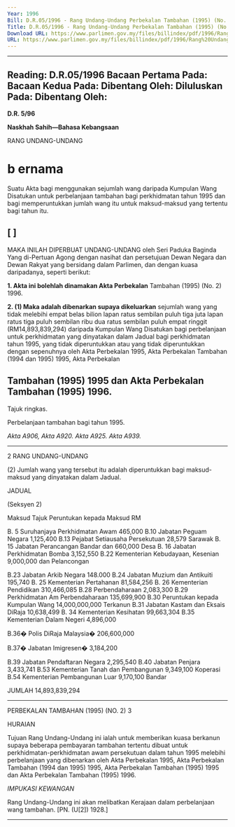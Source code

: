 ```yaml
---
Year: 1996
Bill: D.R.05/1996 - Rang Undang-Undang Perbekalan Tambahan (1995) (No. 2) 1996 (Lulus)
Title: D.R.05/1996 - Rang Undang-Undang Perbekalan Tambahan (1995) (No. 2) 1996 (Lulus)
Download URL: https://www.parlimen.gov.my/files/billindex/pdf/1996/Rang%20Undang-Undang%20DR%205.pdf
URL: https://www.parlimen.gov.my/files/billindex/pdf/1996/Rang%20Undang-Undang%20DR%205.pdf
---
```

---
Reading:
D.R.05/1996
Bacaan Pertama Pada:
Bacaan Kedua Pada:
Dibentang Oleh:
Diluluskan Pada:
Dibentang Oleh:
---

**D.R. 5/96**

**Naskhah Sahih—Bahasa Kebangsaan**

RANG UNDANG-UNDANG

# b ernama

Suatu Akta bagi menggunakan sejumlah wang daripada
Kumpulan Wang Disatukan untuk perbelanjaan tambahan
bagi perkhidmatan tahun 1995 dan bagi memperuntukkan
jumlah wang itu untuk maksud-maksud yang tertentu
bagi tahun itu.

## [ ]

MAKA INILAH DIPERBUAT UNDANG-UNDANG
oleh Seri Paduka Baginda Yang di-Pertuan Agong dengan
nasihat dan persetujuan Dewan Negara dan Dewan Rakyat
yang bersidang dalam Parlimen, dan dengan kuasa
daripadanya, seperti berikut:

**1. Akta ini bolehlah dinamakan Akta Perbekalan**
Tambahan (1995) (No. 2) 1996.

**2. (1) Maka adalah dibenarkan supaya dikeluarkan**
sejumlah wang yang tidak melebihi empat belas bilion
lapan ratus sembilan puluh tiga juta lapan ratus tiga puluh
sembilan ribu dua ratus sembilan puluh empat ringgit
(RM14,893,839,294) daripada Kumpulan Wang Disatukan
bagi perbelanjaan untuk perkhidmatan yang dinyatakan
dalam Jadual bagi perkhidmatan tahun 1995, yang tidak
diperuntukkan atau yang tidak diperuntukkan dengan
sepenuhnya oleh Akta Perbekalan 1995, Akta Perbekalan
Tambahan (1994 dan 1995) 1995, Akta Perbekalan
## Tambahan (1995) 1995 dan Akta Perbekalan Tambahan (1995) 1996.


Tajuk
ringkas.

Perbelanjaan
tambahan
bagi tahun
1995.

_Akta A906,_
_Akta A920._
_Akta A925._
_Akta A939._


-----

2 RANG UNDANG-UNDANG

(2) Jumlah wang yang tersebut itu adalah diperuntukkan
bagi maksud-maksud yang dinyatakan dalam Jadual.

JADUAL

(Seksyen 2)

Maksud Tajuk Peruntukan
kepada Maksud
RM

B. 5 Suruhanjaya Perkhidmatan Awam 465,000
B.10 Jabatan Peguam Negara 1,125,400
B.13 Pejabat Setiausaha Persekutuan 28,579
Sarawak
B. 15 Jabatan Perancangan Bandar dan 660,000
Desa
B. 16 Jabatan Perkhidmatan Bomba 3,152,550
B.22 Kementerian Kebudayaan, Kesenian 9,000,000
dan Pelancongan

B.23 Jabatan Arkib Negara 148.000
B.24 Jabatan Muzium dan Antikuiti 195,740
B. 25 Kementerian Pertahanan 81,584,256
B. 26 Kementerian Pendidikan 310,466,085
B.28 Perbendaharaan 2,083,300
B.29 Perkhidmatan Am Perbendaharaan 135,699,900
B.30 Peruntukan kepada Kumpulan Wang 14,000,000,000
Terkanun
B.31 Jabatan Kastam dan Eksais DiRaja 10,638,499
B. 34 Kementerian Kesihatan 99,663,304
B.35 Kementerian Dalam Negeri 4,896,000

B.36�   Polis DiRaja Malaysia�                    206,600,000

B.37�   Jabatan Imigresen�                          3,184,200

B.39 Jabatan Pendaftaran Negara 2,295,540
B.40 Jabatan Penjara 3,433,741
B.53 Kementerian Tanah dan Pembangunan 9,349,100
Koperasi
B.54 Kementerian Pembangunan Luar 9,170,100
Bandar

JUMLAH 14,893,839,294


-----

PERBEKALAN TAMBAHAN (1995) (NO. 2) 3

HURAIAN

Tujuan Rang Undang-Undang ini ialah untuk memberikan kuasa
berkanun supaya beberapa pembayaran tambahan tertentu dibuat
untuk perkhidmatan-perkhidmatan awam persekutuan dalam tahun
1995 melebihi perbelanjaan yang dibenarkan oleh Akta Perbekalan
1995, Akta Perbekalan Tambahan (1994 dan 1995) 1995, Akta
Perbekalan Tambahan (1995) 1995 dan Akta Perbekalan Tambahan
(1995) 1996.

_IMPUKASI_ _KEWANGAN_

Rang Undang-Undang ini akan melibatkan Kerajaan dalam perbelanjaan
wang tambahan. [PN. (U[2]) 1928.]


-----

